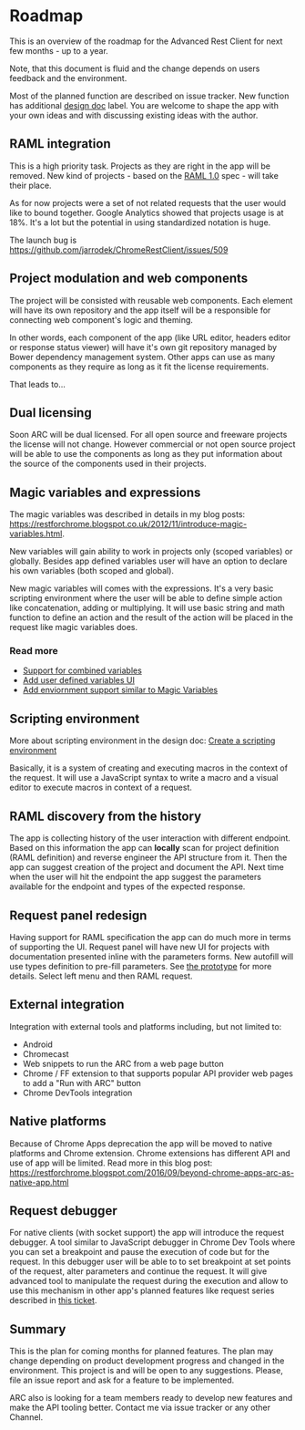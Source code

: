 # Roadmap

This is an overview of the roadmap for the Advanced Rest Client for next few months - up to a year.

Note, that this document is fluid and the change depends on users feedback and the environment.

Most of the planned function are described on issue tracker. New function has additional [design doc](https://github.com/jarrodek/ChromeRestClient/issues?q=is%3Aissue+is%3Aopen+label%3Adesign-doc) label. You are welcome to shape the app with your own ideas and with discussing existing ideas with the author.


## RAML integration
This is a high priority task. Projects as they are right in the app will be removed. New kind of projects - based on the [RAML 1.0](https://github.com/raml-org/raml-spec/blob/master/versions/raml-10/raml-10.md/) spec - will take their place.

As for now projects were a set of not related requests that the user would like to bound together. Google Analytics showed that projects usage is at 18%. It's a lot but the potential in using standardized notation is huge.

The launch bug is https://github.com/jarrodek/ChromeRestClient/issues/509

## Project modulation and web components

The project will be consisted with reusable web components. Each element will have its own repository and the app itself will be a responsible for connecting web component's logic and theming.

In other words, each component of the app (like URL editor, headers editor or response status viewer) will have it's own git repository managed by Bower dependency management system. Other apps can use as many components as they require as long as it fit the license requirements.

That leads to...

## Dual licensing
Soon ARC will be dual licensed. For all open source and freeware projects the license will not change. However commercial or not open source project will be able to use the components as long as they put information about the source of the components used in their projects.

## Magic variables and expressions
The magic variables was described in details in my blog posts: https://restforchrome.blogspot.co.uk/2012/11/introduce-magic-variables.html.

New variables will gain ability to work in projects only (scoped variables) or globally. Besides app defined variables user will have an option to declare his own variables (both scoped and global).

New magic variables will comes with the expressions. It's a very basic scripting environment where the user will be able to define simple action like concatenation, adding or multiplying. It will use basic string and math function to define an action and the result of the action will be placed in the request like magic variables does.

### Read more
* [Support for combined variables](https://github.com/jarrodek/ChromeRestClient/issues/497)
* [Add user defined variables UI](https://github.com/jarrodek/ChromeRestClient/issues/496)
* [Add enviornment support similar to Magic Variables](https://github.com/jarrodek/ChromeRestClient/issues/214)

## Scripting environment
More about scripting environment in the design doc: [Create a scripting environment](https://github.com/jarrodek/ChromeRestClient/issues/499)

Basically, it is a system of creating and executing macros in the context of the request. It will use a JavaScript syntax to write a macro and a visual editor to execute macros in context of a request.

## RAML discovery from the history
The app is collecting history of the user interaction with different endpoint. Based on this information the app can **locally** scan for project definition (RAML definition) and reverse engineer the API structure from it. Then the app can suggest creation of the project and document the API. Next time when the user will hit the endpoint the app suggest the parameters available for the endpoint and types of the expected response.

## Request panel redesign
Having support for RAML specification the app can do much more in terms of supporting the UI. Request panel will have new UI for projects with documentation presented inline with the parameters forms. New autofill will use types definition to pre-fill parameters.
See [the prototype](https://jarrodek.github.io/arc-prototype/arc-prototype/app/index.html) for more details. Select left menu and then RAML request.

## External integration
Integration with external tools and platforms including, but not limited to:
- Android
- Chromecast
- Web snippets to run the ARC from a web page button
- Chrome / FF extension to that supports popular API provider web pages to add a "Run with ARC" button
- Chrome DevTools integration

## Native platforms
Because of Chrome Apps deprecation the app will be moved to native platforms and Chrome extension. Chrome extensions has different API and use of app will be limited. Read more in this blog post:
https://restforchrome.blogspot.com/2016/09/beyond-chrome-apps-arc-as-native-app.html

## Request debugger
For native clients (with socket support) the app will introduce the request debugger. A tool similar to JavaScript debugger in Chrome Dev Tools where you can set a breakpoint and pause the execution of code but for the request.
In this debugger user will be able to to set breakpoint at set points of the request, alter parameters and continue the request. It will give advanced tool to manipulate the request during the execution and allow to use this mechanism in other app's planned features like request series described in [this ticket](https://github.com/jarrodek/ChromeRestClient/issues/499).

## Summary
This is the plan for coming months for planned features. The plan may change depending on product development progress and changed in the environment.
This project is and will be open to any suggestions. Please, file an issue report and ask for a feature to be implemented.

ARC also is looking for a team members ready to develop new features and make the API tooling better. Contact me via issue tracker or any other Channel.
